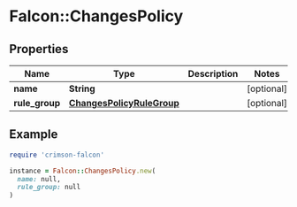 # Falcon::ChangesPolicy

## Properties

| Name | Type | Description | Notes |
| ---- | ---- | ----------- | ----- |
| **name** | **String** |  | [optional] |
| **rule_group** | [**ChangesPolicyRuleGroup**](ChangesPolicyRuleGroup.md) |  | [optional] |

## Example

```ruby
require 'crimson-falcon'

instance = Falcon::ChangesPolicy.new(
  name: null,
  rule_group: null
)
```

